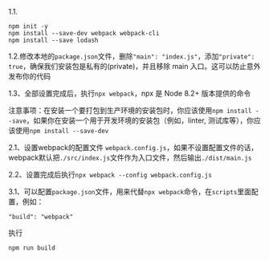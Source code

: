 
1.1.
```
npm init -y
npm install --save-dev webpack webpack-cli
npm install --save lodash
```

1.2.修改本地的`package.json`文件，删除`"main": "index.js"`，添加`"private": true`，确保我们安装包是私有的(private)，并且移除 main 入口。这可以防止意外发布你的代码

1.3、全部设置完成后，执行`npx webpack`，npx 是 Node 8.2+ 版本提供的命令

注意事项：在安装一个要打包到生产环境的安装包时，你应该使用`npm install --save`，如果你在安装一个用于开发环境的安装包（例如，linter, 测试库等），你应该使用`npm install --save-dev`


2.1、设置webpack的配置文件 `webpack.config.js`，如果不设置配置文件的话，webpack默认把`./src/index.js`文件作为入口文件，然后输出`./dist/main.js`

2.2、设置完成后执行`npx webpack --config webpack.config.js`


3.1、可以配置`package.json`文件，用来代替`npx webpack`命令，在`scripts`里面配置，例如：
```
"build": "webpack"
```
执行
```
npm run build
```